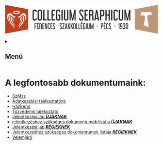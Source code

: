 ![](Arculati_Elemek/Logo/logo-long.png)

<details>
	<summary><h2>Menü</h2></summary>
- [Kezdőlap](/mobile_version.html)
- [Rólunk](/rolunk.html)
- [Programok](/programok.html)
- [Szakmai nap](/SzakmaiNap.html)
- [Felvételi](/Felveteli.html)
- [Galéria](/Galeria.html)
- [Dokumentumok](/dokumentumok.html)
- [DiákBizottság](/DB.html)
- [Felújítások](/felujitasok.html)
- [Kapcsolat](/kapcsolat.html)
</details>

#  A legfontosabb dokumentumaink: 
- [SzMsz](/src/documents/SzMSz.pdf)
- [Adatkezelési tájékoztatónk](/src/documents/Adatkezelési_tájékoztató_Collegium_Seraphicum_weboldal_20250530.pdf)
- [Házirend](/src/documents/2025/H%C3%A1zirend.docx)
- [Tűzvédelmi tájékoztató](http://127.0.0.1:8080/src/documents/2025/T%C5%B1zv%C3%A9delmi%20utas%C3%ADt%C3%A1s.docx)
- [Jelentkezési lap ***ÚJAKNAK***](/src/documents/2025/Jelentkezesi%20lap_%C3%9Ajaknak_2025.docx)
- [jelentkezéshez szükséges dokumentumok listája ***ÚJAKNAK***](/src/documents/2025/Dokumentumok%20list%C3%A1ja_%C3%9Aj%20jelentkez%C5%91k_2025.docx)
- [Jelentkezési lap ***RÉGIEKNEK***](/src/documents/2025/Jelentkez%C3%A9si%20lap_R%C3%A9gieknek_2025.docx)
- [Jelentkezéshez szükséges dokumentumok listája ***RÉGIEKNEK***](/src/documents/2025/Dokumentumok%20list%C3%A1ja_R%C3%A9giek_2025.docx)
- [Velemjáró](/src/Szeráf_KÉSZ_velemjáró.pdf)